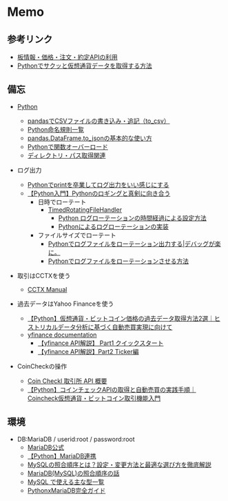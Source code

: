 # Memo
## 参考リンク
- [板情報・価格・注文・約定APIの利用](https://di-acc2.com/programming/python/4599/)
- [Pythonでサクッと仮想通貨データを取得する方法](https://lifetechia.com/crypto-data/)

## 備忘
- [Python](https://docs.python.org/ja/3.13/contents.html)
  - [pandasでCSVファイルの書き込み・追記（to_csv）](https://note.nkmk.me/python-pandas-to-csv/)
  - [Python命名規則一覧](https://qiita.com/naomi7325/items/4eb1d2a40277361e898b)
  - [pandas.DataFrame.to_jsonの基本的な使い方](https://note.nkmk.me/python-pandas-to-json/)
  - [Pythonで関数オーバーロード](https://www.python.digibeatrix.com/functions-classes/python-function-overloading-methods/)
  - [ディレクトリ・パス取得関連](https://qiita.com/khfkd/items/19cd43935c6f2cf973b7)
- ログ出力
  - [Pythonでprintを卒業してログ出力をいい感じにする](https://qiita.com/FukuharaYohei/items/92795107032c8c0bfd19)
  - [【Python入門】Pythonのロギングと真剣に向き合う](https://www.true-fly.com/entry/2021/11/22/073000)
    - 日時でローテート 
      - [TimedRotatingFileHandler](https://docs.python.org/ja/3.13/library/logging.handlers.html#timedrotatingfilehandler) 
        - [Python ログローテーションの時間経過による設定方法](https://qiita.com/takei-s/items/766fdbea8d1fbc082653)
        - [Pythonによるログローテーションの実装](https://qiita.com/OkomeChike/items/143ef35b3e2a2672938d)
    - ファイルサイズでローテート
      - [Pythonでログファイルをローテーション出力する|デバッグが楽に。](https://kamedassou.com/python_out_log/)
      - [Pythonでログファイルをローテーションさせる方法](https://jimaru.blog/programming/python/log-rotation/)

- 取引はCCTXを使う
  - [CCTX Manual](https://github.com/ccxt/ccxt/wiki/manual)
  
- 過去データはYahoo Financeを使う
  - [【Python】仮想通貨・ビットコイン価格の過去データ取得方法2選｜ヒストリカルデータ分析に基づく自動売買実現に向けて](https://di-acc2.com/programming/python/15678/)
  - [yfinance documentation](https://ranaroussi.github.io/yfinance/)
    - [【yfinance API解説】 Part1 クイックスタート](https://zenn.dev/yuto_mo/articles/197ebdeee69682)
    - [【yfinance API解説】Part2 Ticker編](https://zenn.dev/yuto_mo/articles/ee1b2cfd8d6bf8)
    
- CoinCheckの操作
  - [Coin Checkl 取引所 API 概要](https://coincheck.com/ja/documents/exchange/api#about)
  - [【Python】コインチェックAPIの取得と自動売買の実践手順｜Coincheck仮想通貨・ビットコイン取引機能入門](https://di-acc2.com/programming/python/15316/)

## 環境
- DB:MariaDB / userid:root / password:root
  - [MariaDB公式](https://mariadb.com/docs/)
  - [【Python】MariaDB連携](https://zenn.dev/ringotabetai/articles/19369244a2318c)
  - [MySQLの照合順序とは？設定・変更方法と最適な選び方を徹底解説](https://www.dbtech.digibeatrix.com/mysql/server-config/mysql-collation-guide/)
  - [MariaDB(MySQL)の照合順序の話](https://blog.ver001.com/mariadb_collation/)
  - [MySQL で使える主な型一覧](https://qiita.com/gogonosmarty/items/6d6d770276f39326a2ce)
  - [PythonxMariaDB完全ガイド](https://www.dbtech.digibeatrix.com/integration-environment/programming-languages/python-mariadb-guide/)
